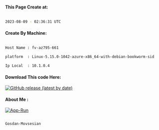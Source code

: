 
   
#### This Page Create at:

```bash

2023-08-09 - 02:36:31 UTC

```

#### Create By Machine:

```bash

Host Name : fv-az795-661

platform  : Linux-5.15.0-1042-azure-x86_64-with-debian-bookworm-sid

Ip Local  : 10.1.0.4

```
#### Download This code Here:

[![GitHub release (latest by date)](https://img.shields.io/github/v/release/Gosdan-Movsesian/Gosdan?style=for-the-badge&label=Download)](https://github.com/Gosdan-Movsesian/Gosdan/releases) 

</p> 

#### About Me :

[![App-Run](https://github.com/Gosdan-Movsesian/Gosdan/actions/workflows/App-Run.yml/badge.svg)](https://github.com/Gosdan-Movsesian/Gosdan/actions/workflows/App-Run.yml)

```bash

Gosdan-Movsesian

```

